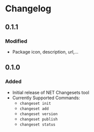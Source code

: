 # Changelog

## 0.1.1

### Modified

- Package icon, description, url,...

## 0.1.0

### Added

- Initial release of NET Changesets tool
- Currently Supported Commands:
  - `changeset init`
  - `changeset add`
  - `changeset version`
  - `changeset publish`
  - `changeset status`

